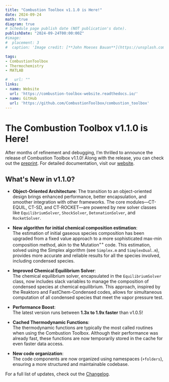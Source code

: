 ```yaml
---
title: "Combustion Toolbox v1.1.0 is Here!"
date: 2024-09-24
math: true
diagram: true
# Schedule page publish date (NOT publication's date).
publishDate: "2024-09-24T00:00:00Z"
#image:
#  placement: 3
#  caption: 'Image credit: [**John Moeses Bauan**](https://unsplash.com/photos/OGZtQF8iC0g)'

tags:
- CombustionToolbox
- Thermochemistry
- MATLAB

#   url: ""
links:
- name: Website
  url: 'https://combustion-toolbox-website.readthedocs.io/'
- name: GitHub
  url: 'https://github.com/CombustionToolbox/combustion_toolbox'
---
```


# The Combustion Toolbox v1.1.0 is Here!

After months of refinement and debugging, I’m thrilled to announce the release of Combustion Toolbox v1.1.0! Along with the release, you can check out the [preprint](https://doi.org/10.48550/arXiv.2409.15086). For detailed documentation, visit our [website](https://combustion-toolbox-website.readthedocs.io/).

## What's New in v1.1.0?

- **Object-Oriented Architecture**: The transition to an object-oriented design brings enhanced performance, better encapsulation, and smoother integration with other frameworks. The core modules—CT-EQUIL, CT-SD, and CT-ROCKET—are powered by new solver classes like `EquilibriumSolver`, `ShockSolver`, `DetonationSolver`, and `RocketSolver`.

- **New algorithm for initial chemical composition estimation**:  
  The estimation of initial gaseous species composition has been upgraded from a fixed value approach to a more sophisticated max-min composition method, akin to the Mutation$^{++}$ code. This estimation, solved using the Simplex algorithm (see `Simplex.m` and `SimplexDual.m`), provides more accurate and reliable results for all the species involved, including condensed species.

- **Improved Chemical Equilibrium Solver**:  
  The chemical equilibrium solver, encapsulated in the `EquilibriumSolver` class, now includes slack variables to manage the composition of condensed species at chemical equilibrium. This approach, inspired by the Reaktoro and FastChem-Condensed codes, allows for simultaneous computation of all condensed species that meet the vapor pressure test.

- **Performance Boost**:  
  The latest version runs between **1.3x to 1.9x faster** than v1.0.5!

- **Cached Thermodynamic Functions**:  
  The thermodynamic functions are typically the most called routines when using the Combustion Toolbox. Although their performance was already fast, these functions are now temporarily stored in the cache for even faster data access.

- **New code organization**:  
  The code components are now organized using namespaces (`+folders`), ensuring a more structured and maintainable codebase.

For a full list of updates, check out the [Changelog](https://github.com/CombustionToolbox/combustion_toolbox/compare/v1.0.5...v1.1.0).
